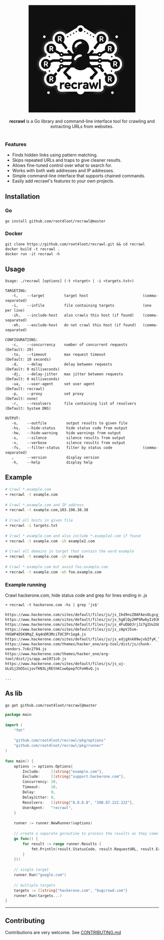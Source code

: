 <br>
<div align="center">
  <br>
  <img src="assets/logo.png" alt="recrawl logo" width="350">
</div>

<br>

<div align="center">
 <strong>recrawl</strong> is a Go library and command-line interface tool for crawling and extracting URLs from websites.
</div>

<br>

### Features

- Finds hidden links using pattern matching.
- Skips repeated URLs and traps to give cleaner results.
- Allows fine-tuned control over what to search for.
- Works with both web addresses and IP addresses.
- Simple command-line interface that supports chained commands.
- Easily add recrawl's features to your own projects.

## Installation

### Go
```
go install github.com/root4loot/recrawl@master
```

### Docker
```
git clone https://github.com/root4loot/recrawl.git && cd recrawl
docker build -t recrawl .
docker run -it recrawl -h
```

## Usage
```
Usage: ./recrawl [options] (-t <target> | -i <targets.txt>)

TARGETING:
   -t,    --target         target host                         (comma-separated)
   -i,    --infile         file containing targets             (one per line)
   -ih,   --include-host   also crawls this host (if found)    (comma-separated)
   -eh,   --exclude-host   do not crawl this host (if found)   (comma-separated)

CONFIGURATIONS:
   -c,    --concurrency    number of concurrent requests       (Default: 20)
   -to,   --timeout        max request timeout                 (Default: 10 seconds)
   -d,    --delay          delay between requests              (Default: 0 milliseconds)
   -dj,   --delay-jitter   max jitter between requests         (Default: 0 milliseconds)
   -ua,   --user-agent     set user agent                      (Default: recrawl)
   -p,    --proxy          set proxy                           (Default: none)
   -r,    --resolvers      file containing list of resolvers   (Default: System DNS)

OUTPUT:
   -o,    --outfile         output results to given file
   -hs,   --hide-status     hide status code from output
   -hw,   --hide-warning    hide warnings from output
   -s,    --silence         silence results from output
   -v,    --verbose         silence results from output
   -fs,   --filter-status   filter by status code              (comma-separated)
   ,      --version         display version
   -h,    --help            display help
```

## Example


```sh
# Crawl *.example.com
➜ recrawl -t example.com

# Crawl *.example.com and IP address
➜ recrawl -t example.com,103.196.38.38

# Crawl all hosts in given file
➜ recrawl -i targets.txt

# Crawl *.example.com and also include *.example2.com if found
➜ recrawl -t example.com -ih example2.com

# Crawl all domains in target that contain the word example
➜ recrawl -t example.com -ih example

# Crawl *.example.com but avoid foo.example.com
➜ recrawl -t example.com -eh foo.example.com
```

### Example running

Crawl hackerone.com, hide status code and grep for lines ending in .js

```
➜ recrawl -t hackerone.com -hs | grep 'js$'

https://www.hackerone.com/sites/default/files/js/js_Ikd9nsZ0AFAesOLgcgjc7F6CRoODbeqOn7SVbsXgALQ.js
https://www.hackerone.com/sites/default/files/js/js_hg8lQy2HP5Rw6yIz03HhGKfvnyySwjoFdqpvXgRJD6I.js
https://www.hackerone.com/sites/default/files/js/js_4FuDbOJrjJz7g2Uu2GQ6ZFtnbdPymNgBpNtoRkgooH8.js
https://www.hackerone.com/sites/default/files/js/js_zApVJ5sm-YHSWP4O5K9MqZ_6q4nDR3MciTUC3Pr1ogA.js
https://www.hackerone.com/sites/default/files/js/js_edjgXnk09wjvbZfyK_TkFKU4uhpo1LGgJBnFdeu6aH8.js
https://www.hackerone.com/themes/hacker_one/arg-tool/dist/js/chunk-vendors.7c6c2794.js
https://www.hackerone.com/themes/hacker_one/arg-tool/dist/js/app.ae1971c0.js
https://www.hackerone.com/sites/default/files/js/js_uj-ULd1j2hO5xijovTKN3LjREthKCuw6pep7CFoH0vQ.js

...
```

## As lib
```
go get github.com/root4loot/recrawl@master
```

```go
package main

import (
	"fmt"

	"github.com/root4loot/recrawl/pkg/options"
	"github.com/root4loot/recrawl/pkg/runner"
)

func main() {
	options := options.Options{
		Include:     []string{"example.com"},
		Exclude:     []string{"support.hackerone.com"},
		Concurrency: 20,
		Timeout:     10,
		Delay:       0,
		DelayJitter: 0,
		Resolvers:   []string{"8.8.8.8", "208.67.222.222"},
		UserAgent:   "recrawl",
	}

	runner := runner.NewRunner(&options)

	// create a separate goroutine to process the results as they come in
	go func() {
		for result := range runner.Results {
			fmt.Println(result.StatusCode, result.RequestURL, result.Error)
		}
	}()

	// single target
	runner.Run("google.com")

	// multiple targets
	targets := []string{"hackerone.com", "bugcrowd.com"}
	runner.Run(targets...)
}
```

---

## Contributing

Contributions are very welcome. See [CONTRIBUTING.md](CONTRIBUTING.md)
